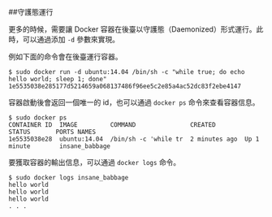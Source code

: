 ##守護態運行

更多的時候，需要讓 Docker 容器在後臺以守護態（Daemonized）形式運行。此時，可以通過添加 `-d` 參數來實現。

例如下面的命令會在後臺運行容器。
```
$ sudo docker run -d ubuntu:14.04 /bin/sh -c "while true; do echo hello world; sleep 1; done"
1e5535038e285177d5214659a068137486f96ee5c2e85a4ac52dc83f2ebe4147
```

容器啟動後會返回一個唯一的 id，也可以通過 `docker ps` 命令來查看容器信息。
```
$ sudo docker ps
CONTAINER ID  IMAGE         COMMAND               CREATED        STATUS       PORTS NAMES
1e5535038e28  ubuntu:14.04  /bin/sh -c 'while tr  2 minutes ago  Up 1 minute        insane_babbage
```
要獲取容器的輸出信息，可以通過 `docker logs` 命令。
```
$ sudo docker logs insane_babbage
hello world
hello world
hello world
. . .
```
